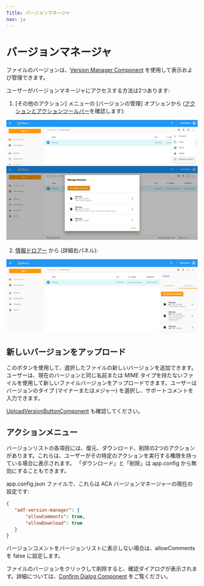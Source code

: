 ```yaml
---
Title: バージョンマネージャ
nav: ja
---
```


# バージョンマネージャ

ファイルのバージョンは、[Version Manager Component](https://www.alfresco.com/abn/adf/content-services/version-manager.component/) を使用して表示および管理できます。

ユーザーがバージョンマネージャにアクセスする方法は2つあります:

1) [その他のアクション] メニューの [バージョンの管理] オプションから ([アクションとアクションツールバー](/features/document-list-layout#actions-and-the-actions-toolbar)を確認します):

![バージョンマネージャメニュー](../images/version-manager-action.png)
![バージョンマネージャダイアログ](../images/version-manager-dialog.png)

2) [情報ドロアー](/features/info-drawer) から (詳細右パネル):

![Version Manager Inline](../images/version-manager-tab.png)

## 新しいバージョンをアップロード

このボタンを使用して、選択したファイルの新しいバージョンを追加できます。ユーザーは、現在のバージョンと同じ名前または MIME タイプを持たないファイルを使用して新しいファイルバージョンをアップロードできます。ユーザーはバージョンのタイプ (マイナーまたはメジャー) を選択し、サポートコメントを入力できます。

[UploadVersionButtonComponent](https://www.alfresco.com/abn/adf/content-services/upload-version-button.component/) も確認してください。

## アクションメニュー

バージョンリストの各項目には、復元、ダウンロード、削除の2つのアクションがあります。これらは、ユーザーがその特定のアクションを実行する権限を持っている場合に表示されます。 「ダウンロード」と「削除」は app.config から無効にすることもできます。

app.config.json ファイルで、これらは ACA バージョンマネージャーの現在の設定です:

```json
{
   "adf-version-manager": {
       "allowComments": true,
       "allowDownload": true
   }
}
```

バージョンコメントをバージョンリストに表示しない場合は、allowComments を false に設定します。

ファイルのバージョンをクリックして削除すると、確認ダイアログが表示されます。詳細については、[Confirm Dialog Component](https://github.com/Alfresco/alfresco-ng2-components/blob/develop/lib/content-services/dialogs/confirm.dialog.ts) をご覧ください。
